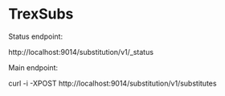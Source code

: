 # TrexSubs

Status endpoint:

http://localhost:9014/substitution/v1/_status

Main endpoint:

curl -i -XPOST http://localhost:9014/substitution/v1/substitutes